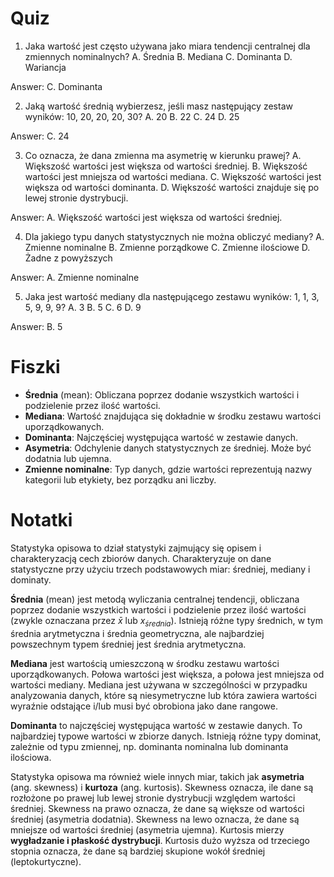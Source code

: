  # Quiz

1. Jaka wartość jest często używana jako miara tendencji centralnej dla zmiennych nominalnych?
A. Średnia
B. Mediana
C. Dominanta
D. Wariancja

 Answer: C. Dominanta

2. Jaką wartość średnią wybierzesz, jeśli masz następujący zestaw wyników: 10, 20, 20, 20, 30?
A. 20
B. 22
C. 24
D. 25

 Answer: C. 24

3. Co oznacza, że dana zmienna ma asymetrię w kierunku prawej?
A. Większość wartości jest większa od wartości średniej.
B. Większość wartości jest mniejsza od wartości mediana.
C. Większość wartości jest większa od wartości dominanta.
D. Większość wartości znajduje się po lewej stronie dystrybucji.

 Answer: A. Większość wartości jest większa od wartości średniej.

4. Dla jakiego typu danych statystycznych nie można obliczyć mediany?
A. Zmienne nominalne
B. Zmienne porządkowe
C. Zmienne ilościowe
D. Żadne z powyższych

 Answer: A. Zmienne nominalne

5. Jaka jest wartość mediany dla następującego zestawu wyników: 1, 1, 3, 5, 9, 9, 9?
A. 3
B. 5
C. 6
D. 9

 Answer: B. 5

# Fiszki

- **Średnia** (mean): Obliczana poprzez dodanie wszystkich wartości i podzielenie przez ilość wartości.
- **Mediana**: Wartość znajdująca się dokładnie w środku zestawu wartości uporządkowanych.
- **Dominanta**: Najczęściej występująca wartość w zestawie danych.
- **Asymetria**: Odchylenie danych statystycznych ze średniej. Może być dodatnia lub ujemna.
- **Zmienne nominalne**: Typ danych, gdzie wartości reprezentują nazwy kategorii lub etykiety, bez porządku ani liczby.

# Notatki

Statystyka opisowa to dział statystyki zajmujący się opisem i charakteryzacją cech zbiorów danych. Charakteryzuje on dane statystyczne przy użyciu trzech podstawowych miar: średniej, mediany i dominaty.

**Średnia** (mean) jest metodą wyliczania centralnej tendencji, obliczana poprzez dodanie wszystkich wartości i podzielenie przez ilość wartości (zwykle oznaczana przez $\bar{x}$ lub $x_{średnia}$). Istnieją różne typy średnich, w tym średnia arytmetyczna i średnia geometryczna, ale najbardziej powszechnym typem średniej jest średnia arytmetyczna.

**Mediana** jest wartością umieszczoną w środku zestawu wartości uporządkowanych. Połowa wartości jest większa, a połowa jest mniejsza od wartości mediany. Mediana jest używana w szczególności w przypadku analyzowania danych, które są niesymetryczne lub która zawiera wartości wyraźnie odstające i/lub musi być obrobiona jako dane rangowe.

**Dominanta** to najczęściej występująca wartość w zestawie danych. To najbardziej typowe wartości w zbiorze danych. Istnieją różne typy dominat, zależnie od typu zmiennej, np. dominanta nominalna lub dominanta ilościowa.

Statystyka opisowa ma również wiele innych miar, takich jak **asymetria** (ang. skewness) i **kurtoza** (ang. kurtosis). Skewness oznacza, ile dane są rozłożone po prawej lub lewej stronie dystrybucji względem wartości średniej. Skewness na prawo oznacza, że dane są większe od wartości średniej (asymetria dodatnia). Skewness na lewo oznacza, że dane są mniejsze od wartości średniej (asymetria ujemna). Kurtosis mierzy **wygładzanie i płaskość dystrybucji**. Kurtosis dużo wyższa od trzeciego stopnia oznacza, że dane są bardziej skupione wokół średniej (leptokurtyczne).